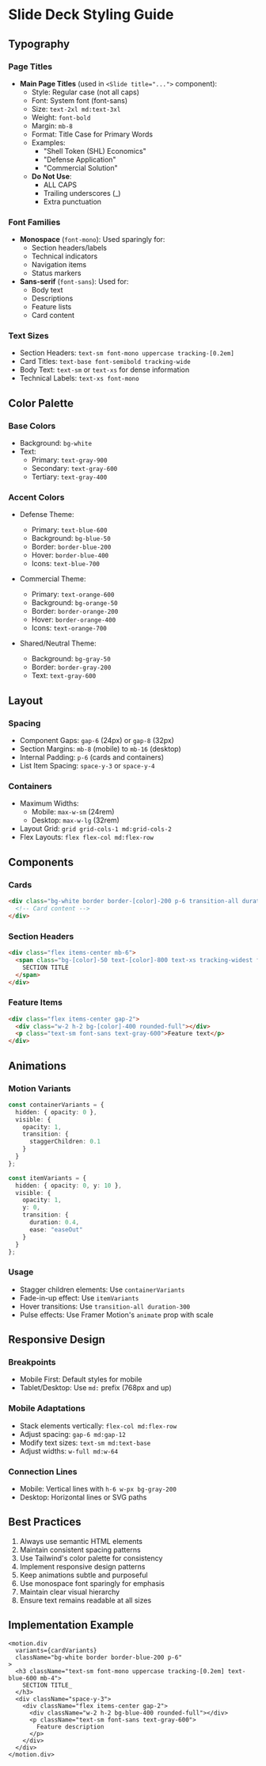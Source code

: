 # Slide Deck Styling Guide

## Typography

### Page Titles
- **Main Page Titles** (used in `<Slide title="...">` component):
  - Style: Regular case (not all caps)
  - Font: System font (font-sans)
  - Size: `text-2xl md:text-3xl`
  - Weight: `font-bold`
  - Margin: `mb-8`
  - Format: Title Case for Primary Words
  - Examples:
    - "Shell Token (SHL) Economics"
    - "Defense Application"
    - "Commercial Solution"
  - **Do Not Use**: 
    - ALL CAPS
    - Trailing underscores (_)
    - Extra punctuation

### Font Families
- **Monospace** (`font-mono`): Used sparingly for:
  - Section headers/labels
  - Technical indicators
  - Navigation items
  - Status markers
- **Sans-serif** (`font-sans`): Used for:
  - Body text
  - Descriptions
  - Feature lists
  - Card content

### Text Sizes
- Section Headers: `text-sm font-mono uppercase tracking-[0.2em]`
- Card Titles: `text-base font-semibold tracking-wide`
- Body Text: `text-sm` or `text-xs` for dense information
- Technical Labels: `text-xs font-mono`

## Color Palette

### Base Colors
- Background: `bg-white`
- Text: 
  - Primary: `text-gray-900`
  - Secondary: `text-gray-600`
  - Tertiary: `text-gray-400`

### Accent Colors
- Defense Theme:
  - Primary: `text-blue-600`
  - Background: `bg-blue-50`
  - Border: `border-blue-200`
  - Hover: `border-blue-400`
  - Icons: `text-blue-700`

- Commercial Theme:
  - Primary: `text-orange-600`
  - Background: `bg-orange-50`
  - Border: `border-orange-200`
  - Hover: `border-orange-400`
  - Icons: `text-orange-700`

- Shared/Neutral Theme:
  - Background: `bg-gray-50`
  - Border: `border-gray-200`
  - Text: `text-gray-600`

## Layout

### Spacing
- Component Gaps: `gap-6` (24px) or `gap-8` (32px)
- Section Margins: `mb-8` (mobile) to `mb-16` (desktop)
- Internal Padding: `p-6` (cards and containers)
- List Item Spacing: `space-y-3` or `space-y-4`

### Containers
- Maximum Widths:
  - Mobile: `max-w-sm` (24rem)
  - Desktop: `max-w-lg` (32rem)
- Layout Grid: `grid grid-cols-1 md:grid-cols-2`
- Flex Layouts: `flex flex-col md:flex-row`

## Components

### Cards
```html
<div class="bg-white border border-[color]-200 p-6 transition-all duration-300 hover:shadow-lg hover:border-[color]-400">
  <!-- Card content -->
</div>
```

### Section Headers
```html
<div class="flex items-center mb-6">
  <span class="bg-[color]-50 text-[color]-800 text-xs tracking-widest font-mono uppercase py-1.5 px-3 border border-[color]-200">
    SECTION TITLE
  </span>
</div>
```

### Feature Items
```html
<div class="flex items-center gap-2">
  <div class="w-2 h-2 bg-[color]-400 rounded-full"></div>
  <p class="text-sm font-sans text-gray-600">Feature text</p>
</div>
```

## Animations

### Motion Variants
```typescript
const containerVariants = {
  hidden: { opacity: 0 },
  visible: {
    opacity: 1,
    transition: {
      staggerChildren: 0.1
    }
  }
};

const itemVariants = {
  hidden: { opacity: 0, y: 10 },
  visible: {
    opacity: 1,
    y: 0,
    transition: {
      duration: 0.4,
      ease: "easeOut"
    }
  }
};
```

### Usage
- Stagger children elements: Use `containerVariants`
- Fade-in-up effect: Use `itemVariants`
- Hover transitions: Use `transition-all duration-300`
- Pulse effects: Use Framer Motion's `animate` prop with scale

## Responsive Design

### Breakpoints
- Mobile First: Default styles for mobile
- Tablet/Desktop: Use `md:` prefix (768px and up)

### Mobile Adaptations
- Stack elements vertically: `flex-col md:flex-row`
- Adjust spacing: `gap-6 md:gap-12`
- Modify text sizes: `text-sm md:text-base`
- Adjust widths: `w-full md:w-64`

### Connection Lines
- Mobile: Vertical lines with `h-6 w-px bg-gray-200`
- Desktop: Horizontal lines or SVG paths

## Best Practices

1. Always use semantic HTML elements
2. Maintain consistent spacing patterns
3. Use Tailwind's color palette for consistency
4. Implement responsive design patterns
5. Keep animations subtle and purposeful
6. Use monospace font sparingly for emphasis
7. Maintain clear visual hierarchy
8. Ensure text remains readable at all sizes

## Implementation Example

```tsx
<motion.div
  variants={cardVariants}
  className="bg-white border border-blue-200 p-6"
>
  <h3 className="text-sm font-mono uppercase tracking-[0.2em] text-blue-600 mb-4">
    SECTION TITLE_
  </h3>
  <div className="space-y-3">
    <div className="flex items-center gap-2">
      <div className="w-2 h-2 bg-blue-400 rounded-full"></div>
      <p className="text-sm font-sans text-gray-600">
        Feature description
      </p>
    </div>
  </div>
</motion.div>